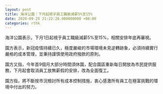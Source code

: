 ```yaml
---
layout: post
title: 海洋公園：下月起視乎員工職級減薪5%至15%
date: 2020-09-25 21:22:28.000000000 +08:00
categories: rthk
---
```


海洋公園表示，下月1日起視乎員工職級減薪5%至15%，相關安排年底再審視。

園方表示，新冠疫情持續已久，極度嚴峻的市場環境未見逆轉跡象，必須持續實行嚴格的成本管理，並秉持謹慎使用政府撥款的原則。

園方又指，今年首9個月大部分時間須休園，配合園區重新每日開放為市民提供服務，下月起會取消員工放無薪假的安排，改為全面復工。

園方指，將不斷按市況檢討所有成本控制措施，衷心感激所有員工在極富挑戰的環境中付出的努力。
